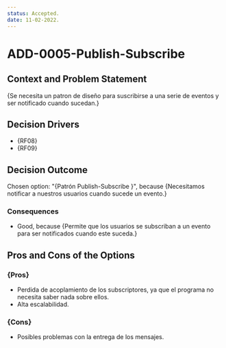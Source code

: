 ```yaml
---
status: Accepted.
date: 11-02-2022.
---
```

# ADD-0005-Publish-Subscribe

## Context and Problem Statement

{Se necesita un patron de diseño para suscribirse a una serie de eventos y ser notificado cuando sucedan.}

## Decision Drivers

* {RF08}
* {RF09}

## Decision Outcome

Chosen option: "{Patrón Publish-Subscribe }", because
{Necesitamos notificar a nuestros usuarios cuando sucede un evento.}

### Consequences

* Good, because {Permite que los usuarios se subscriban a un evento para ser notificados cuando este suceda.}

## Pros and Cons of the Options

### {Pros}

* Perdida de acoplamiento de los subscriptores, ya que el programa no necesita saber nada sobre ellos.
* Alta escalabilidad.
### {Cons}

* Posibles problemas con la entrega de los mensajes.

